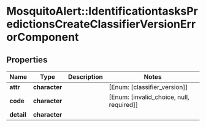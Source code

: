 # MosquitoAlert::IdentificationtasksPredictionsCreateClassifierVersionErrorComponent


## Properties
Name | Type | Description | Notes
------------ | ------------- | ------------- | -------------
**attr** | **character** |  | [Enum: [classifier_version]] 
**code** | **character** |  | [Enum: [invalid_choice, null, required]] 
**detail** | **character** |  | 



